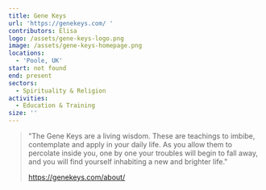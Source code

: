 ```yaml
---
title: Gene Keys
url: 'https://genekeys.com/ '
contributors: Elisa
logo: /assets/gene-keys-logo.png
image: /assets/gene-keys-homepage.png
locations:
  - 'Poole, UK'
start: not found
end: present
sectors:
  - Spirituality & Religion
activities:
  - Education & Training
size: ''
---
```

> "The Gene Keys are a living wisdom. These are teachings to imbibe, contemplate and apply in your daily life. As you allow them to percolate inside you, one by one your troubles will begin to fall away, and you will find yourself inhabiting a new and brighter life."
> 
> https://genekeys.com/about/
